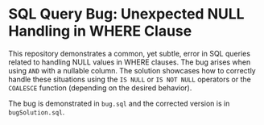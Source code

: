 # SQL Query Bug: Unexpected NULL Handling in WHERE Clause

This repository demonstrates a common, yet subtle, error in SQL queries related to handling NULL values in WHERE clauses.  The bug arises when using `AND` with a nullable column.  The solution showcases how to correctly handle these situations using the `IS NULL` or `IS NOT NULL` operators or the `COALESCE` function (depending on the desired behavior).

The bug is demonstrated in `bug.sql` and the corrected version is in `bugSolution.sql`.